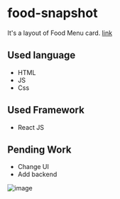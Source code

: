 # food-snapshot
It's a layout of Food Menu card. 
[link](https://jagrati1213.github.io/food-snapshot/)
## Used language 
- HTML
- JS
- Css

## Used Framework
- React JS
## Pending Work
- Change UI
- Add backend

![image](https://user-images.githubusercontent.com/85276293/212244686-5f3b26bc-80ae-46ff-9a99-d773e2863281.png)
